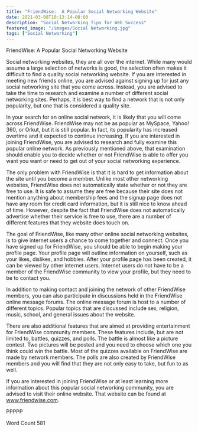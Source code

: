```yaml
---
title: "FriendWise:  A Popular Social Networking Website"
date: 2021-03-08T10:13:14-08:00
description: "Social Networking Tips for Web Success"
featured_image: "/images/Social Networking.jpg"
tags: ["Social Networking"]
---
```


FriendWise:  A Popular Social Networking Website

Social networking websites, they are all over the internet.  While many would assume a large selection of networks is good, the selection often makes it difficult to find a quality social networking website.  If you are interested in meeting new friends online, you are advised against signing up for just any social networking site that you come across. Instead, you are advised to take the time to research and examine a number of different social networking sites.  Perhaps, it is best way to find a network that is not only popularity, but one that is considered a quality site.

In your search for an online social network, it is likely that you will come across FriendWise.  FriendWise may not be as popular as MySpace, Yahoo! 360, or Orkut, but it is still popular.  In fact, its popularity has increased overtime and it expected to continue increasing.  If you are interested in joining FriendWise, you are advised to research and fully examine this popular online network. As previously mentioned above, that examination should enable you to decide whether or not FriendWise is able to offer you want you want or need to get out of your social networking experience.  

The only problem with FriendWise is that it is hard to get information about the site until you become a member.  Unlike most other networking websites, FriendWise does not automatically state whether or not they are free to use.  It is safe to assume they are free because their site does not mention anything about membership fees and the signup page does not have any room for credit card information, but it is still nice to know ahead of time.  However, despite the fact that FriendWise does not automatically advertise whether their service is free to use, there are a number of different features that they website does touch on.

The goal of FriendWise, like many other online social networking websites, is to give internet users a chance to come together and connect. Once you have signed up for FriendWise, you should be able to begin making your profile page. Your profile page will outline information on yourself, such as your likes, dislikes, and hobbies.  After your profile page has been created, it can be viewed by other internet users.  Internet users do not have to be a member of the FriendWise community to view your profile, but they need to be to contact you.

In addition to making contact and joining the network of other FriendWise members, you can also participate in discussions held in the FriendWise online message forums. The online message forum is host to a number of different topics.  Popular topics that are discussed include sex, religion, music, school, and general issues about the website.  

There are also additional features that are aimed at providing entertainment for FriendWise community members. These features include, but are not limited to, battles, quizzes, and polls. The battle is almost like a picture contest.  Two pictures will be posted and you need to choose which one you think could win the battle.  Most of the quizzes available on FriendWise are made by network members.  The polls are also created by FriendWise members and you will find that they are not only easy to take, but fun to as well. 

If you are interested in joining FriendWise or at least learning more information about this popular social networking community, you are advised to visit their online website. That website can be found at www.friendwise.com.

PPPPP

Word Count 581


